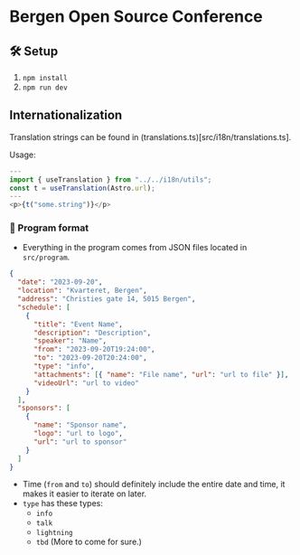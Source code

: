 # Bergen Open Source Conference

## 🛠️ Setup

1. `npm install`
2. `npm run dev`

## Internationalization

Translation strings can be found in (translations.ts)[src/i18n/translations.ts].

Usage:

```ts
---
import { useTranslation } from "../../i18n/utils";
const t = useTranslation(Astro.url);
---
<p>{t("some.string")}</p>
```

### 📅 Program format

- Everything in the program comes from JSON files located in `src/program`.

```json
{
  "date": "2023-09-20",
  "location": "Kvarteret, Bergen",
  "address": "Christies gate 14, 5015 Bergen",
  "schedule": [
    {
      "title": "Event Name",
      "description": "Description",
      "speaker": "Name",
      "from": "2023-09-20T19:24:00",
      "to": "2023-09-20T20:24:00",
      "type": "info",
      "attachments": [{ "name": "File name", "url": "url to file" }],
      "videoUrl": "url to video"
    }
  ],
  "sponsors": [
    {
      "name": "Sponsor name",
      "logo": "url to logo",
      "url": "url to sponsor"
    }
  ]
}
```

- Time (`from` and `to`) should definitely include the entire date and time, it makes it easier to iterate on later.
- `type` has these types:
  - `info`
  - `talk`
  - `lightning`
  - `tbd` (More to come for sure.)

